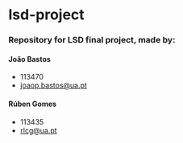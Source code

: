 # lsd-project
### Repository for LSD final project, made by:

#### João Bastos
* 113470
* joaop.bastos@ua.pt
#### Rúben Gomes
* 113435
* rlcg@ua.pt
